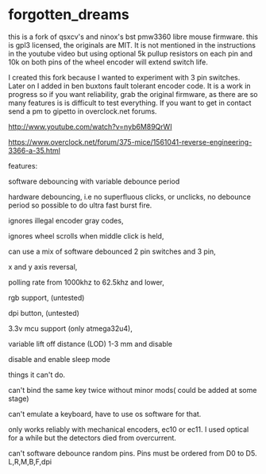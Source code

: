 # forgotten_dreams
this is a fork of qsxcv's and ninox's bst pmw3360 libre mouse firmware. this is gpl3 licensed, the originals are MIT.
It is not mentioned in the instructions in the youtube video but using optional 5k pullup resistors on each pin and 10k
 on both pins of the wheel encoder will extend switch life. 
 
I created this fork because I wanted to experiment with 3 pin switches. Later on I added in ben buxtons fault tolerant encoder code. It is a work in progress so if you want reliability, grab the original firmware,
as there are so many features is is difficult to test everything. 
If you want to get in contact send a pm to gipetto in overclock.net forums.

http://www.youtube.com/watch?v=nyb6M89QrWI

https://www.overclock.net/forum/375-mice/1561041-reverse-engineering-3366-a-35.html

features:

software debouncing with variable debounce period

hardware debouncing, i.e no superfluous clicks, or unclicks, no debounce period so possible to do ultra fast burst fire.

ignores illegal encoder gray codes,

ignores wheel scrolls when middle click is held,

can use a mix of software debounced 2 pin switches and 3 pin,

x and y axis reversal,

polling rate from 1000khz to 62.5khz and lower,

rgb support, (untested)

dpi button, (untested)

3.3v mcu support (only atmega32u4),

variable lift off distance (LOD) 1-3 mm and disable

disable and enable sleep mode

things it can't do.

can't bind the same key twice without minor mods( could be added at some stage)

can't emulate a keyboard, have to use os software for that.

only works reliably with mechanical encoders, ec10 or ec11. I used optical for a while but the detectors died from overcurrent.

can't software debounce random pins. Pins must be ordered from D0 to D5. L,R,M,B,F,dpi
